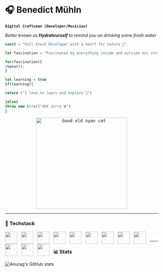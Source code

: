 # 🎧 Benedict Mühln
**`Digital Craftsman (Developer/Musician)`**

*Better known as **Hydrateurself** to remind you on drinking some fresh water*

``` Typescript
const = "Full Stack Developer with a heart for nature 🌱".

let fascination = "Fascinated by everything inside and outside our stratosphere 💫"

for(fascination){
repeat(); 
}

let learning = true
if(learning){

return ("I love to learn and explore 📝")

}else{
throw new Error("404 sorry ❌")
}
```


<p align="center"> <kbd><img src="https://media4.giphy.com/media/v1.Y2lkPTc5MGI3NjExdnJibzU1Y3JjOWV6b2t0MmVzZnliYXJpczQ0NWQxaG9mNGU2dWZybSZlcD12MV9pbnRlcm5hbF9naWZfYnlfaWQmY3Q9Zw/CS1EfWWymZPeo/giphy.webp" alt="Good old nyan cat" width="300px" height="300px" /></kbd></p>

<hr>

### 🔧 Techstack

 <img align="left" width="40px" height="40px" style="padding-right:10px" src="https://cdn.jsdelivr.net/gh/devicons/devicon@latest/icons/react/react-original.svg" />
 <img align="left" width="40px" height="40px" style="padding-right:10px" src="https://cdn.jsdelivr.net/gh/devicons/devicon@latest/icons/typescript/typescript-original.svg" />
 <img align="left" width="40px" height="40px" style="padding-right:10px" src="https://cdn.jsdelivr.net/gh/devicons/devicon@latest/icons/nextjs/nextjs-original.svg" />
 <img align="left" width="40px" height="40px" style="padding-right:10px" src="https://cdn.jsdelivr.net/gh/devicons/devicon@latest/icons/javascript/javascript-plain.svg" />
 <img align="left" width="40px" height="40px" style="padding-right:10px" src="https://cdn.jsdelivr.net/gh/devicons/devicon@latest/icons/postgresql/postgresql-original.svg" />
 <img align="left" width="40px" height="40px" style="padding-right:10px" src="https://cdn.jsdelivr.net/gh/devicons/devicon@latest/icons/tailwindcss/tailwindcss-original.svg" />
 <img align="left" width="40px" height="40px" style="padding-right:10px" src="https://cdn.jsdelivr.net/gh/devicons/devicon@latest/icons/docker/docker-original.svg" />
 <img align="left" width="40px" height="40px" style="padding-right:10px" src="https://cdn.jsdelivr.net/gh/devicons/devicon@latest/icons/bun/bun-original.svg" />
 <img align="left" width="40px" height="40px" style="padding-right:10px" src="https://cdn.jsdelivr.net/gh/devicons/devicon@latest/icons/css3/css3-original.svg" />
 <img align="left" width="40px" height="40px" style="padding-right:10px" src="https://cdn.jsdelivr.net/gh/devicons/devicon@latest/icons/html5/html5-original.svg" />
 <img align="left" width="40px" height="40px" style="padding-right:10px" src="https://cdn.jsdelivr.net/gh/devicons/devicon@latest/icons/git/git-original.svg" />
 <img align="left" width="40px" height="40px" style="padding-right:10px" src="https://cdn.jsdelivr.net/gh/devicons/devicon@latest/icons/npm/npm-original-wordmark.svg" />

<br>

<hr>



 ### 📊 Stats
![Anurag's GitHub stats](https://github-readme-stats.vercel.app/api?username=Hydrateurself&show_icons=true&theme=tokyonight)
          

          
          
 
          
 
          
 
          
 
          
 
          
          
          
          
          
                    
          

<!---
Hydrateurself/Hydrateurself is a ✨ special ✨ repository because its `README.md` (this file) appears on your GitHub profile.
You can click the Preview link to take a look at your changes.
--->
